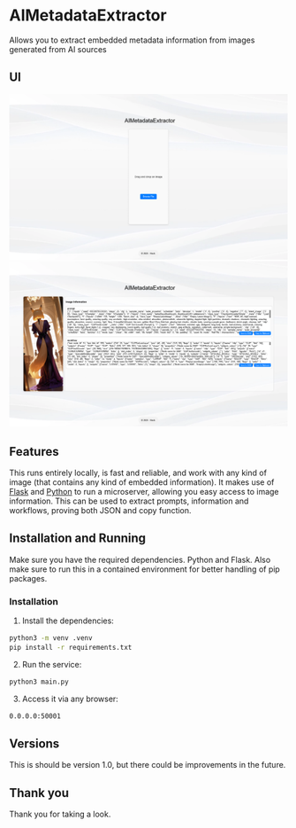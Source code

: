# AIMetadataExtractor
Allows you to extract embedded metadata information from images generated from AI sources

## UI
![page1](/docs/page1.png)
![page2](/docs/page2.png)

## Features
This runs entirely locally, is fast and reliable, and work with any kind of image (that contains any kind of embedded information).
It makes use of [Flask]() and [Python]() to run a microserver, allowing you easy access to image information.
This can be used to extract prompts, information and workflows, proving both JSON and copy function.

## Installation and Running
Make sure you have the required dependencies. Python and Flask.
Also make sure to run this in a contained environment for better handling of pip packages.

### Installation
1. Install the dependencies:
```bash
python3 -m venv .venv
pip install -r requirements.txt
```
2. Run the service:
```bash
python3 main.py
```
3. Access it via any browser:
```bash
0.0.0.0:50001
```

## Versions
This is should be version 1.0, but there could be improvements in the future.

## Thank you
Thank you for taking a look.
